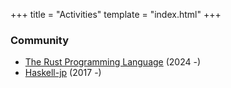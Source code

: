 +++
title = "Activities"
template = "index.html"
+++

### Community

- [The Rust Programming Language](https://www.rust-lang.org/community) (2024 -)
- [Haskell-jp](https://haskell.jp/) (2017 -)
